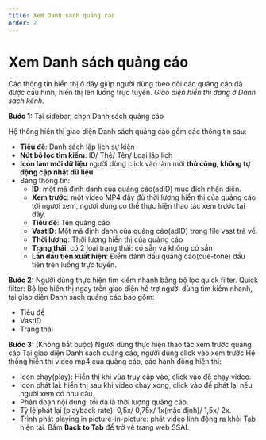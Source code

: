 ```yaml
---
title: Xem Danh sách quảng cáo
order: 2
---
```

# Xem Danh sách quảng cáo

Các thông tin hiển thị ở đây giúp người dùng theo dõi các quảng cáo đã được cấu hình, hiển thị lên luồng trực tuyến.
*Giao diện hiển thị đang ở Danh sách kênh.*

**Bước 1:** Tại sidebar, chọn Danh sách quảng cáo

Hệ thống hiển thị giao diện Danh sách quảng cáo gồm các thông tin sau:

* **Tiêu đề**: Danh sách lập lịch sự kiện
* **Nút bộ lọc tìm kiếm**: ID/ Thẻ/ Tên/ Loại lập lịch 
* **Icon làm mới dữ liệu** người dùng click vào làm mới **thủ công, không tự động cập nhật dữ liệu**.
* Bảng thông tin:
   * **ID**: một mã định danh của quảng cáo(adID) mục đích nhận diện.
   * **Xem trước**: một video MP4 đầy đủ thời lượng hiển thị của quảng cáo tới người xem, người dùng có thể thực hiện thao tác xem trước tại đây.
   * **Tiêu đề**: Tên quảng cáo 
   * **VastID**: Một mã định danh của quảng cáo(adID) trong file vast trả về.
   * **Thời lượng**: Thời lượng hiển thị của quảng cáo
   * **Trạng thái**: có 2 loại trạng thái: có sẵn và không có sẵn
   * **Lần đầu tiên xuất hiện**: Điểm đánh dấu quảng cáo(cue-tone) đầu tiên trên luồng trực tuyến.

**Bước 2:** Người dùng thực hiện tìm kiếm nhanh bằng bộ lọc quick filter.
Quick filter: Bộ lọc hiển thị ngay trên giao diện hỗ trợ người dùng tìm kiếm nhanh, tại giao diện Danh sách quảng cáo bao gồm:
   * Tiêu đề
   * VastID
   * Trạng thái

**Bước 3:** (Không bắt buộc) Người dùng thực hiện thao tác xem trước quảng cáo
Tại giao diện Danh sách quảng cáo, người dùng click vào xem trước
Hệ thống hiển thị video mp4 của quảng cáo, các hành động hiển thị:
* Icon chạy(play): Hiển thị khi vừa truy cập vào, click vào để chạy video.
* Icon phát lại: hiển thị sau khi video chạy xong, click vào để phát lại nếu người xem có nhu cầu.
* Phân đoạn nội dung: tối đa là thời lượng quảng cáo.
* Tỷ lệ phát lại (playback rate): 0,5x/ 0,75x/ 1x(mặc định)/ 1,5x/ 2x.
* Trình phát playing in picture-in-picture: phát video linh động ra khỏi Tab hiện tại. Bấm **Back to Tab** để trở về trang web SSAI.